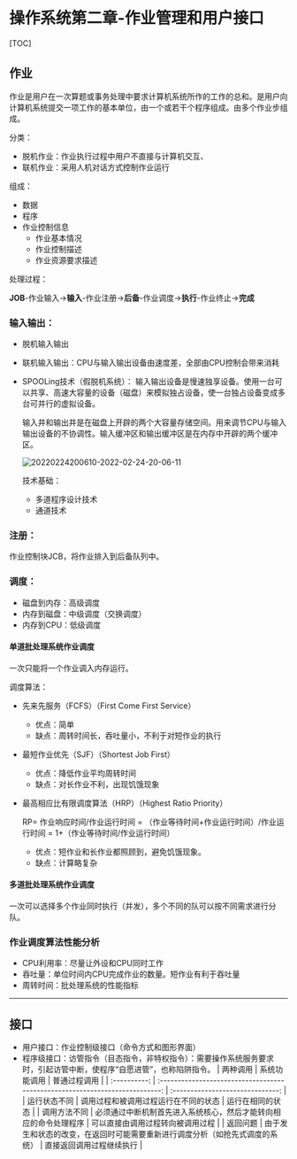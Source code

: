 # 操作系统第二章-作业管理和用户接口

[TOC]

## 作业

作业是用户在一次算题或事务处理中要求计算机系统所作的工作的总和。是用户向计算机系统提交一项工作的基本单位，由一个或若干个程序组成。由多个作业步组成。

分类：

- 脱机作业：作业执行过程中用户不直接与计算机交互、
- 联机作业：采用人机对话方式控制作业运行

组成：

- 数据
- 程序
- 作业控制信息
  - 作业基本情况
  - 作业控制描述
  - 作业资源要求描述

处理过程：

**JOB**-作业输入->**输入**-作业注册->**后备**-作业调度->**执行**-作业终止->**完成**

### 输入输出：
- 脱机输入输出
- 联机输入输出：CPU与输入输出设备由速度差，全部由CPU控制会带来消耗
- SPOOLing技术（假脱机系统）：
  输入输出设备是慢速独享设备。使用一台可以共享、高速大容量的设备（磁盘）来模拟独占设备，使一台独占设备变成多台可并行的虚拟设备。
  
  输入井和输出井是在磁盘上开辟的两个大容量存储空间。用来调节CPU与输入输出设备的不协调性。输入缓冲区和输出缓冲区是在内存中开辟的两个缓冲区。
  
  ![20220224200610-2022-02-24-20-06-11](http://lengyuewusheng-blog.oss-cn-beijing.aliyuncs.com/blog/20220224200610-2022-02-24-20-06-11.png)

  技术基础：
  - 多道程序设计技术
  - 通道技术

### 注册：
作业控制块JCB，将作业排入到后备队列中。

### 调度：
- 磁盘到内存：高级调度
- 内存到磁盘：中级调度（交换调度）
- 内存到CPU：低级调度

#### 单道批处理系统作业调度
一次只能将一个作业调入内存运行。

调度算法：
- 先来先服务（FCFS）（First Come First Service）
  - 优点：简单
  - 缺点：周转时间长，吞吐量小，不利于对短作业的执行
- 最短作业优先（SJF）（Shortest Job First）
  - 优点：降低作业平均周转时间
  - 缺点：对长作业不利，出现饥饿现象
- 最高相应比有限调度算法（HRP）（Highest Ratio Priority）
  
  RP= 作业响应时间/作业运行时间
    = （作业等待时间+作业运行时间）/作业运行时间
    = 1+（作业等待时间/作业运行时间）
  - 优点：短作业和长作业都照顾到，避免饥饿现象。
  - 缺点：计算略复杂

#### 多道批处理系统作业调度
一次可以选择多个作业同时执行（并发），多个不同的队可以按不同需求进行分队。

### 作业调度算法性能分析
- CPU利用率：尽量让外设和CPU同时工作
- 吞吐量：单位时间内CPU完成作业的数量。短作业有利于吞吐量
- 周转时间：批处理系统的性能指标

---
## 接口
- 用户接口：作业控制级接口（命令方式和图形界面）
- 程序级接口：访管指令（目态指令，非特权指令）：需要操作系统服务要求时，引起访管中断，使程序“自愿进管”，也称陷阱指令。
  |   两种调用   |                                 系统功能调用                                 |           普通过程调用           |
  | :----------: | :--------------------------------------------------------------------------: | :------------------------------: |
  | 运行状态不同 |                     调用过程和被调用过程运行在不同的状态                     |         运行在相同的状态         |
  | 调用方法不同 |       必须通过中断机制首先进入系统核心，然后才能转向相应的命令处理程序       | 可以直接由调用过程转向被调用过程 |
  |   返回问题   | 由于发生和状态的改变，在返回时可能需要重新进行调度分析（如抢先式调度的系统） |     直接返回调用过程继续执行     |
